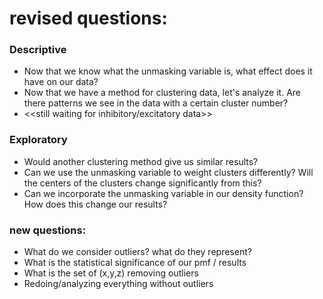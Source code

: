 # revised questions:
### Descriptive
- Now that we know what the unmasking variable is, what effect does it have on our data?
- Now that we have a method for clustering data, let's analyze it. Are there patterns we see in the data with a certain cluster number?
- <<still waiting for inhibitory/excitatory data>>

### Exploratory
- Would another clustering method give us similar results?
- Can we use the unmasking variable to weight clusters differently? Will the centers of the clusters change significantly from this?
- Can we incorporate the unmasking variable in our density function? How does this change our results?

### new questions:
- What do we consider outliers? what do they represent?
- What is the statistical significance of our pmf / results
- What is the set of (x,y,z) removing outliers
- Redoing/analyzing everything without outliers
